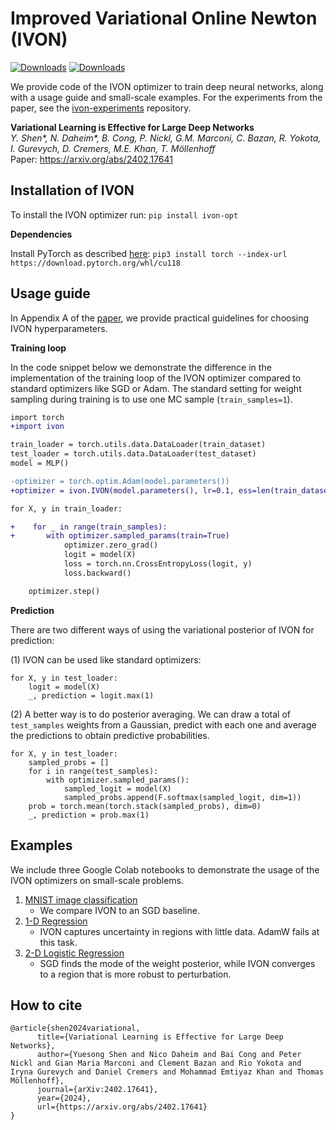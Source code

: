 # Improved Variational Online Newton (IVON)
[![Downloads](https://static.pepy.tech/badge/ivon-opt)](https://pepy.tech/project/ivon-opt) [![Downloads](https://static.pepy.tech/badge/ivon-opt/month)](https://pepy.tech/project/ivon-opt)

We provide code of the IVON optimizer to train deep neural networks, along with a usage guide and small-scale examples. For the experiments from the paper, see the [ivon-experiments](https://github.com/team-approx-bayes/ivon-experiments) repository. 

**Variational Learning is Effective for Large Deep Networks**  
*Y. Shen\*, N. Daheim\*, B. Cong, P. Nickl, G.M. Marconi, C. Bazan, R. Yokota, I. Gurevych, D. Cremers, M.E. Khan, T. Möllenhoff*\
Paper: https://arxiv.org/abs/2402.17641

## Installation of IVON

To install the IVON optimizer run:
`pip install ivon-opt` 

**Dependencies**

Install PyTorch as described [here](https://pytorch.org/get-started/locally/): `pip3 install torch --index-url https://download.pytorch.org/whl/cu118`

## Usage guide

In Appendix A of the [paper](https://arxiv.org/abs/2402.17641), we provide practical guidelines for choosing IVON hyperparameters.

**Training loop**

In the code snippet below we demonstrate the difference in the implementation of the training loop of the IVON optimizer compared to standard optimizers like SGD or Adam.
The standard setting for weight sampling during training is to use one MC sample (`train_samples=1`).

```diff
import torch
+import ivon

train_loader = torch.utils.data.DataLoader(train_dataset) 
test_loader = torch.utils.data.DataLoader(test_dataset) 
model = MLP()

-optimizer = torch.optim.Adam(model.parameters())
+optimizer = ivon.IVON(model.parameters(), lr=0.1, ess=len(train_dataset))

for X, y in train_loader:

+    for _ in range(train_samples):
+       with optimizer.sampled_params(train=True)
            optimizer.zero_grad()
            logit = model(X)
            loss = torch.nn.CrossEntropyLoss(logit, y)
            loss.backward()

    optimizer.step()
```

**Prediction**

There are two different ways of using the variational posterior of IVON for prediction:

(1) IVON can be used like standard optimizers:

```
for X, y in test_loader:
    logit = model(X)
    _, prediction = logit.max(1)
```

(2) A better way is to do posterior averaging. We can draw a total of `test_samples` weights from a Gaussian, predict with each one and average the predictions to obtain predictive probabilities. 

```
for X, y in test_loader:
    sampled_probs = []
    for i in range(test_samples):
        with optimizer.sampled_params():
            sampled_logit = model(X)
            sampled_probs.append(F.softmax(sampled_logit, dim=1))
    prob = torch.mean(torch.stack(sampled_probs), dim=0)
    _, prediction = prob.max(1)
```

## Examples

We include three Google Colab notebooks to demonstrate the usage of the IVON optimizers on small-scale problems.
1. [MNIST image classification](https://colab.research.google.com/drive/1Q6MdLxmvR5Q1I2NbVXLCgGTDuP1m79tV?usp=sharing)
    - We compare IVON to an SGD baseline.
2. [1-D Regression](https://colab.research.google.com/drive/1GcCCRfiZ6u7OwkYS46LGIAQKLnGL8Ae7?usp=sharing)
    - IVON captures uncertainty in regions with little data. AdamW fails at this task.
3. [2-D Logistic Regression](https://colab.research.google.com/drive/1o2XFJA8UbCiAUEKbiGFsNCwuvhZdFFfg?usp=sharing)
    - SGD finds the mode of the weight posterior, while IVON converges to a region that is more robust to perturbation.

## How to cite

```
@article{shen2024variational,
      title={Variational Learning is Effective for Large Deep Networks}, 
      author={Yuesong Shen and Nico Daheim and Bai Cong and Peter Nickl and Gian Maria Marconi and Clement Bazan and Rio Yokota and Iryna Gurevych and Daniel Cremers and Mohammad Emtiyaz Khan and Thomas Möllenhoff},
      journal={arXiv:2402.17641},
      year={2024},
      url={https://arxiv.org/abs/2402.17641}
}
```
